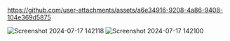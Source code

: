



https://github.com/user-attachments/assets/a6e34916-9208-4a86-9408-104e369d5875




![Screenshot 2024-07-17 142118](https://github.com/user-attachments/assets/e8205aa8-6c7a-4c87-bf1f-453136eb0668)
![Screenshot 2024-07-17 142100](https://github.com/user-attachments/assets/4c01ee96-f663-4c0d-8b12-e48106876102)
